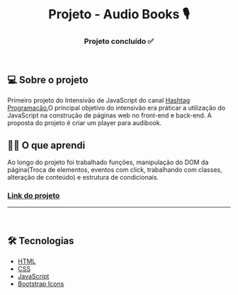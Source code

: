 <h1 align="center"> Projeto - Audio Books 🎙️</h1>

<h3 align="center"> 
	Projeto concluído ✅
</h3>

<br/>

<h2>💻 Sobre o projeto</h2>
<p>Primeiro projeto do Intensivão de JavaScript do canal  <a href="https://www.youtube.com/@HashtagProgramacao" target="_blank">Hashtag Programação.</a>O principal objetivo do intensivão era práticar a utilização do JavaScript na construção de páginas web no front-end e back-end. A proposta do projeto é criar um player para audibook.</p> 

<h2>👩‍🎓 O que aprendi</h2>
Ao longo do projeto foi trabalhado funções, manipulação do DOM da página(Troca de elementos, eventos com click, trabalhando com classes, alteração de conteúdo) e estrutura de condicionais.

<h3><strong><a href="" target="_blank">Link do projeto</a></strong></h3>
<hr/>

<br>

<h2>🛠 Tecnologias</h2>
<ul>
    <li><a href="https://developer.mozilla.org/pt-BR/docs/Web/HTML" target="_blank">HTML</a></li>
    <li><a href="https://developer.mozilla.org/pt-BR/docs/Web/CSS" target="_blank">CSS</a></li>
    <li><a href="https://developer.mozilla.org/pt-BR/docs/Web/JavaScript" target="_blank">JavaScript</a></li>
    <li><a href="https://icons.getbootstrap.com/" target="_blank">Bootstrap Icons</a></li>
</ul>
